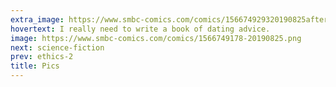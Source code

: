 ```yaml
---
extra_image: https://www.smbc-comics.com/comics/156674929320190825after.png
hovertext: I really need to write a book of dating advice.
image: https://www.smbc-comics.com/comics/1566749178-20190825.png
next: science-fiction
prev: ethics-2
title: Pics
---
```

